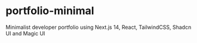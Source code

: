 # portfolio-minimal
Minimalist developer portfolio using Next.js 14, React, TailwindCSS, Shadcn UI and Magic UI
